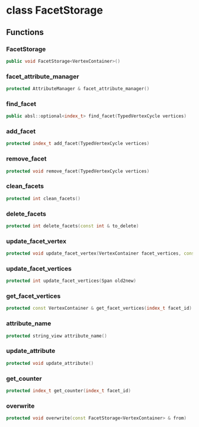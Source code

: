 # class FacetStorage


## Functions

### FacetStorage

```cpp
public void FacetStorage<VertexContainer>()
```


### facet_attribute_manager

```cpp
protected AttributeManager & facet_attribute_manager()
```


### find_facet

```cpp
public absl::optional<index_t> find_facet(TypedVertexCycle vertices)
```


### add_facet

```cpp
protected index_t add_facet(TypedVertexCycle vertices)
```


### remove_facet

```cpp
protected void remove_facet(TypedVertexCycle vertices)
```


### clean_facets

```cpp
protected int clean_facets()
```


### delete_facets

```cpp
protected int delete_facets(const int & to_delete)
```


### update_facet_vertex

```cpp
protected void update_facet_vertex(VertexContainer facet_vertices, const index_t facet_vertex_id, const index_t new_vertex_id)
```


### update_facet_vertices

```cpp
protected int update_facet_vertices(Span old2new)
```


### get_facet_vertices

```cpp
protected const VertexContainer & get_facet_vertices(index_t facet_id)
```


### attribute_name

```cpp
protected string_view attribute_name()
```


### update_attribute

```cpp
protected void update_attribute()
```


### get_counter

```cpp
protected index_t get_counter(index_t facet_id)
```


### overwrite

```cpp
protected void overwrite(const FacetStorage<VertexContainer> & from)
```




